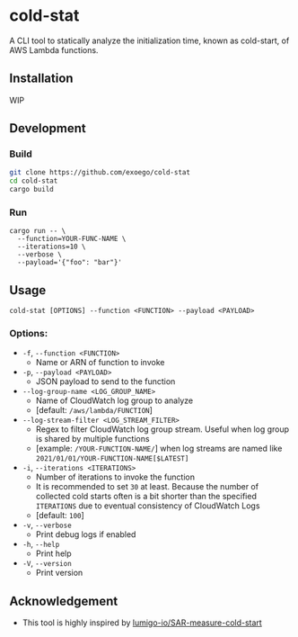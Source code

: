 # cold-stat

A CLI tool to statically analyze the initialization time, known as cold-start, of AWS Lambda functions.

## Installation

WIP

## Development 

### Build

```bash
git clone https://github.com/exoego/cold-stat
cd cold-stat
cargo build
```

### Run

```baash
cargo run -- \
  --function=YOUR-FUNC-NAME \
  --iterations=10 \
  --verbose \
  --payload='{"foo": "bar"}'
```

## Usage

```
cold-stat [OPTIONS] --function <FUNCTION> --payload <PAYLOAD>
```

### Options:
-  `-f`, `--function <FUNCTION>`
    - Name or ARN of function to invoke
-  `-p`, `--payload <PAYLOAD>`
    - JSON payload to send to the function
-  `--log-group-name <LOG_GROUP_NAME>`
    - Name of CloudWatch log group to analyze
    - [default: `/aws/lambda/FUNCTION`]
-  `--log-stream-filter <LOG_STREAM_FILTER>`
    - Regex to filter CloudWatch log group stream. Useful when log group is shared by multiple functions
    - [example: `/YOUR-FUNCTION-NAME/`] when log streams are named like `2021/01/01/YOUR-FUNCTION-NAME[$LATEST]`
-  `-i`, `--iterations <ITERATIONS>`
    - Number of iterations to invoke the function
    - It is recommended to set `30` at least. Because the number of collected cold starts often is a bit shorter than the specified `ITERATIONS` due to eventual consistency of CloudWatch Logs
    - [default: `100`]
-  `-v`, `--verbose`
    - Print debug logs if enabled
-  `-h`, `--help`
    - Print help
-  `-V`, `--version`
    - Print version

## Acknowledgement

- This tool is highly inspired by [lumigo-io/SAR-measure-cold-start](https://github.com/lumigo-io/SAR-measure-cold-start)
